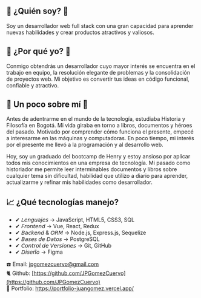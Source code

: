 ## 📄 ¿Quién soy? 📄
Soy un desarrollador web full stack con una gran capacidad para aprender nuevas habilidades y crear productos atractivos y valiosos.

## 📌 ¿Por qué yo? 📌
Conmigo obtendrás un desarrollador cuyo mayor interés se encuentra en el trabajo en equipo, la resolución elegante de problemas y la consolidación de proyectos web. Mi objetivo es convertir tus ideas en código funcional, confiable y atractivo.

## 🚀 Un poco sobre mí 🚀
Antes de adentrarme en el mundo de la tecnología, estudiaba Historia y Filosofía en Bogotá. Mi vida giraba en torno a libros, documentos y héroes del pasado. Motivado por comprender cómo funciona el presente, empecé a interesarme en las máquinas y computadoras. En poco tiempo, mi interés por el presente me llevó a la programación y al desarrollo web.

Hoy, soy un graduado del bootcamp de Henry y estoy ansioso por aplicar todos mis conocimientos en una empresa de tecnología. Mi pasado como historiador me permite leer interminables documentos y libros sobre cualquier tema sin dificultad, habilidad que utilizo a diario para aprender, actualizarme y refinar mis habilidades como desarrollador.

## 📈 ¿Qué tecnologías manejo?
- ✔ 𝘓𝘦𝘯𝘨𝘶𝘢𝘫𝘦𝘴 → JavaScript, HTML5, CSS3, SQL
- ✔ 𝘍𝘳𝘰𝘯𝘵𝘦𝘯𝘥 → Vue, React, Redux
- ✔ 𝘉𝘢𝘤𝘬𝘦𝘯𝘥 & 𝘖𝘙𝘔 → Node.js, Express.js, Sequelize
- ✔ 𝘉𝘢𝘴𝘦𝘴 𝘥𝘦 𝘋𝘢𝘵𝘰𝘴 → PostgreSQL
- ✔ 𝘊𝘰𝘯𝘵𝘳𝘰𝘭 𝘥𝘦 𝘝𝘦𝘳𝘴𝘪𝘰𝘯𝘦𝘴 → Git, GitHub
- ✔ 𝘋𝘪𝘴𝘦𝘯̃𝘰 → Figma

☎️ Email: jpgomezcuervo@gmail.com
<br>
🐈 Github: [https://github.com/JPGomezCuervo](https://github.com/JPGomezCuervo)
<br>
🌟 Portfolio: https://portfolio-juangomez.vercel.app/
